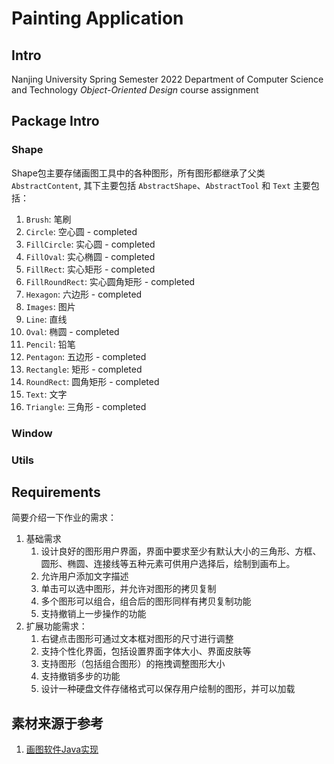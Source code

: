 # Painting Application

## Intro

Nanjing University Spring Semester 2022 Department of Computer Science and Technology *Object-Oriented Design* course assignment

## Package Intro

### Shape

Shape包主要存储画图工具中的各种图形，所有图形都继承了父类 `AbstractContent`, 其下主要包括 `AbstractShape`、`AbstractTool` 和 `Text` 主要包括：
1. `Brush`: 笔刷
2. `Circle`: 空心圆 - completed
3. `FillCircle`: 实心圆 - completed
4. `FillOval`: 实心椭圆 - completed
5. `FillRect`: 实心矩形 - completed
6. `FillRoundRect`: 实心圆角矩形 - completed
7. `Hexagon`: 六边形 - completed
8. `Images`: 图片
9. `Line`: 直线
10. `Oval`: 椭圆 - completed
11. `Pencil`: 铅笔
12. `Pentagon`: 五边形 - completed
13. `Rectangle`: 矩形 - completed
14. `RoundRect`: 圆角矩形 - completed
15. `Text`: 文字
16. `Triangle`: 三角形 - completed

### Window

### Utils

## Requirements

简要介绍一下作业的需求：
1. 基础需求
   1. 设计良好的图形用户界面，界面中要求至少有默认大小的三角形、方框、圆形、椭圆、连接线等五种元素可供用户选择后，绘制到画布上。
   2. 允许用户添加文字描述
   3. 单击可以选中图形，并允许对图形的拷贝复制
   4. 多个图形可以组合，组合后的图形同样有拷贝复制功能
   5. 支持撤销上一步操作的功能
2. 扩展功能需求：
   1. 右键点击图形可通过文本框对图形的尺寸进行调整
   2. 支持个性化界面，包括设置界面字体大小、界面皮肤等
   3. 支持图形（包括组合图形）的拖拽调整图形大小
   4. 支持撤销多步的功能
   5. 设计一种硬盘文件存储格式可以保存用户绘制的图形，并可以加载

## 素材来源于参考

1. [画图软件Java实现](https://github.com/HansGerry/Painting)
